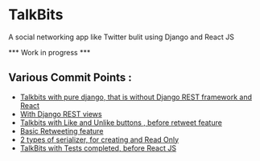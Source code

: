 # TalkBits  
A social networking app like Twitter bulit using Django and React JS

*** Work in progress ***

## Various Commit Points :
- [Talkbits with pure django, that is without Django REST framework and React](https://github.com/sourabhk19/TalkBits/tree/8fcdb7239d160aff4958e3e7d1ad6ee40d2fcf66)
- [With Django REST views](https://github.com/sourabhk19/TalkBits/tree/f5799875c77a841ff1318232e9211b130f2184af)
- [Talkbits with Like and Unlike buttons , before retweet feature](https://github.com/sourabhk19/TalkBits/tree/63650ef9a5474179d5d6b06f78aca43829ee8d6a)
- [Basic Retweeting feature](https://github.com/sourabhk19/TalkBits/tree/c14d49eefbddc749f35ed707fa99975b36267d53) 
- [2 types of serializer, for creating and Read Only](https://github.com/sourabhk19/TalkBits/tree/b5708740f9f14162be7056adc34609b389b83d1f)
- [TalkBits with Tests completed, before React JS](https://github.com/sourabhk19/TalkBits/tree/ebce2122b5e32b625d49f3efa4d31b0e913dfaf7)
